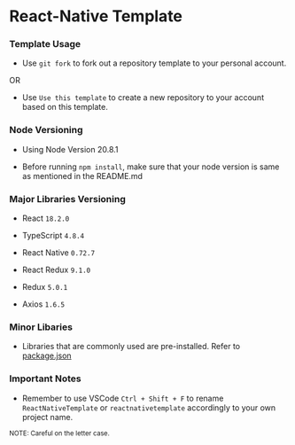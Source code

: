 # React-Native Template

### Template Usage
* Use `git fork` to fork out a repository template to your personal account.

OR

* Use `Use this template` to create a new repository to your account based on this template.

### Node Versioning
* Using Node Version 20.8.1

* Before running `npm install`, make sure that your node version is same as mentioned in the README.md

### Major Libraries Versioning
* React `18.2.0`

* TypeScript `4.8.4`

* React Native `0.72.7`

* React Redux `9.1.0`

* Redux `5.0.1`

* Axios `1.6.5`

### Minor Libaries
* Libraries that are commonly used are pre-installed. Refer to [package.json](https://github.com/57-Codebox/React-Native-Template/blob/master/package.json)

### Important Notes
* Remember to use VSCode `Ctrl + Shift + F` to rename `ReactNativeTemplate` or `reactnativetemplate` accordingly to your own project name. 

<sup>NOTE: Careful on the letter case.</sup>
